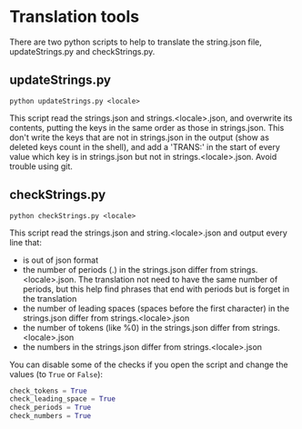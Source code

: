 # Translation tools

There are two python scripts to help to translate the string.json file, updateStrings<span></span>.py and checkStrings<span></span>.py.

## updateStrings.py

```shell
python updateStrings.py <locale>
```

This script read the strings.json and strings.\<locale\>.json, and overwrite its contents, putting the keys in the same order as those in strings.json. This don't write the keys that are not in strings.json in the output (show as deleted keys count in the shell), and add a 'TRANS:' in the start of every value which key is in strings.json but not in strings.\<locale\>.json. Avoid trouble using git.

## checkStrings.py

```shell
python checkStrings.py <locale>
```
This script read the strings.json and string.\<locale\>.json and output every line that:
- is out of json format
- the number of periods (.) in the strings.json differ from strings.\<locale\>.json. The translation not need to have the same number of periods, but this help find phrases that end with periods but is forget in the translation
- the number of leading spaces (spaces before the first character) in the strings.json differ from strings.\<locale\>.json
- the number of tokens (like %0) in the strings.json differ from strings.\<locale\>.json
- the numbers in the strings.json differ from strings.\<locale\>.json

You can disable some of the checks if you open the script and change the values (to ```True``` or ```False```):
```python
check_tokens = True
check_leading_space = True
check_periods = True
check_numbers = True
```